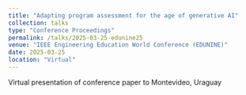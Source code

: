 ```yaml
---
title: "Adapting program assessment for the age of generative AI"
collection: talks
type: "Conference Proceedings"
permalink: /talks/2025-03-25-edunine25
venue: "IEEE Engineering Education World Conference (EDUNINE)"
date: 2025-03-25
location: "Virtual"
---
```


Virtual presentation of conference paper to Montevideo, Uraguay
